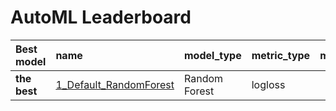 # AutoML Leaderboard

| Best model   | name                                                       | model_type    | metric_type   |   metric_value |   train_time |
|:-------------|:-----------------------------------------------------------|:--------------|:--------------|---------------:|-------------:|
| **the best** | [1_Default_RandomForest](1_Default_RandomForest/README.md) | Random Forest | logloss       |       0.108899 |        26.99 |